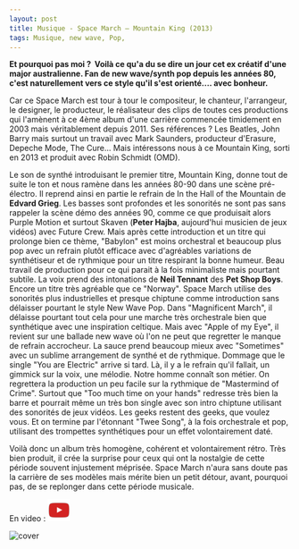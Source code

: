 ```yaml
---
layout: post
title: Musique - Space March – Mountain King (2013)
tags: Musique, new wave, Pop, 
---
```

**Et pourquoi pas moi ?  Voilà ce qu'a du se dire un jour cet ex créatif d'une major australienne. Fan de new wave/synth pop depuis les années 80, c'est naturellement vers ce style qu'il s'est orienté.... avec bonheur.**

Car ce Space March est tour à tour le compositeur, le chanteur, l'arrangeur, le designer, le producteur, le réalisateur des clips de toutes ces productions qui l'amènent à ce 4ème album d'une carrière commencée timidement en 2003 mais véritablement depuis 2011. Ses références ? Les Beatles, John Barry mais surtout un travail avec Mark Saunders, producteur d'Erasure, Depeche Mode, The Cure... Mais intéressons nous à ce Mountain King, sorti en 2013 et produit avec Robin Schmidt (OMD).

Le son de synthé introduisant le premier titre, Mountain King, donne tout de suite le ton et nous ramène dans les années 80-90 dans une scène pré-électro. Il reprend ainsi en partie le refrain de In the Hall of the Mountain de **Edvard Grieg**. Les basses sont profondes et les sonorités ne sont pas sans rappeler la scène démo des années 90, comme ce que produisait alors Purple Motion et surtout Skaven (**Peter Hajba**, aujourd'hui musicien de jeux vidéos) avec Future Crew. Mais après cette introduction et un titre qui prolonge bien ce thème, "Babylon" est moins orchestral et beaucoup plus pop avec un refrain plutôt efficace avec d'agréables variations de synthétiseur et de rythmique pour un titre respirant la bonne humeur. Beau travail de production pour ce qui parait à la fois minimaliste mais pourtant subtile. La voix prend des intonations de **Neil Tennant** des **Pet Shop Boys**. Encore un titre très agréable que ce "Norway". Space March utilise des sonorités plus industrielles et presque chiptune comme introduction sans délaisser pourtant le style New Wave Pop. Dans "Magnificent March", il délaisse pourtant tout cela pour une marche très orchestrale bien que synthétique avec une inspiration celtique. Mais avec "Apple of my Eye", il revient sur une ballade new wave où l'on ne peut que regretter le manque de refrain accrocheur. La sauce prend beaucoup mieux avec "Sometimes" avec un sublime arrangement de synthé et de rythmique. Dommage que le single "You are Electric" arrive si tard. Là, il y a le refrain qu'il fallait, un gimmick sur la voix, une mélodie. Notre homme connaît son métier. On regrettera la production un peu facile sur la rythmique de "Mastermind of Crime". Surtout que "Too much time on your hands" redresse très bien la barre et pourrait même un très bon single avec son intro chiptune utilisant des sonorités de jeux vidéos. Les geeks restent des geeks, que voulez vous. Et on termine par l'étonnant "Twee Song", à la fois orchestrale et pop, utilisant des trompettes synthétiques pour un effet volontairement daté.

Voilà donc un album très homogène, cohérent et volontairement rétro. Très bien produit, il crée la surprise pour ceux qui ont la nostalgie de cette période souvent injustement méprisée. Space March n'aura sans doute pas la carrière de ses modèles mais mérite bien un petit détour, avant, pourquoi pas, de se replonger dans cette période musicale.

En video : [![video](/images/youtube.png)](http://www.youtube.com/watch?v=oGtjZGkD-A0)

![cover](https://filedn.eu/llqi9IBxlYouGRXYG2xlROb/img/2014/spacemarch.jpg)

